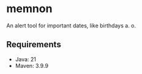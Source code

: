 # memnon

An alert tool for important dates, like birthdays a. o.


## Requirements

* Java: 21
* Maven: 3.9.9
